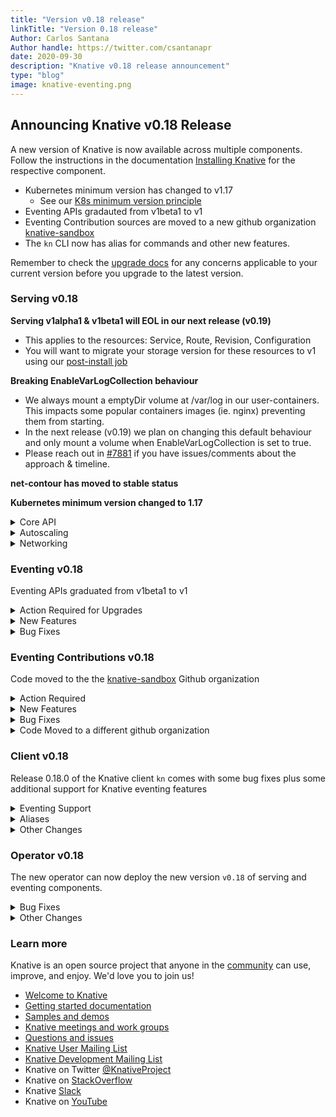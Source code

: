 ```yaml
---
title: "Version v0.18 release"
linkTitle: "Version 0.18 release"
Author: Carlos Santana
Author handle: https://twitter.com/csantanapr
date: 2020-09-30
description: "Knative v0.18 release announcement"
type: "blog"
image: knative-eventing.png
---
```



## Announcing Knative v0.18 Release

A new version of Knative is now available across multiple components.
Follow the instructions in the documentation [Installing Knative](https://knative.dev/docs/install/) for the respective component.

- Kubernetes minimum version has changed to v1.17
  - See our [K8s minimum version principle](https://github.com/knative/community/blob/master/mechanics/RELEASE-VERSIONING-PRINCIPLES.md#k8s-minimum-version-principle)
- Eventing APIs gradauted from v1beta1 to v1
- Eventing Contribution sources are moved to a new github organization [knative-sandbox](https://github.com/knative-sandbox)
- The `kn` CLI now has alias for commands and other new features.

Remember to check the [upgrade docs](https://knative.dev/docs/install/upgrade-installation/) for any concerns applicable to your current version before you upgrade to the latest version.


### Serving v0.18

**Serving v1alpha1 & v1beta1 will EOL in our next release (v0.19)**
- This applies to the resources: Service, Route, Revision, Configuration
- You will want to migrate your storage version for these resources to v1 using our [post-install job](https://github.com/knative/serving/blob/master/config/post-install/storage-version-migration.yaml)

**Breaking EnableVarLogCollection behaviour**
- We always mount a emptyDir volume at /var/log in our user-containers. This impacts some popular containers images (ie. nginx) preventing them from starting.
- In the next release (v0.19) we plan on changing this default behaviour and only mount a volume when EnableVarLogCollection is set to true.
- Please reach out in [#7881](https://github.com/knative/serving/issues/7881) if you have issues/comments about the approach & timeline.

**net-contour has moved to stable status**

**Kubernetes minimum version changed to 1.17**


<details><summary>Core API</summary>

- [#9264](https://github.com/knative/serving/pull/9264) Add support for serviceAccountToken in projected volumes.
- [#9072](https://github.com/knative/serving/pull/9072) Added RuntimeClassName feature flag.
- [#9325 ](https://github.com/knative/serving/pull/9325) Fixes a race where the Route controller would report readiness prematurely.
- [#9489](https://github.com/knative/serving/pull/9489) For security reasons, registries that are shipping image metadata on TLS version 1.0 or 1.1 are no longer supported.
- [#9455](https://github.com/knative/serving/pull/9455),[#9354](https://github.com/knative/serving/pull/9354),[#9442](https://github.com/knative/serving/pull/9442) Digest resolution improvements & timeout.
- [#9335](https://github.com/knative/serving/pull/9335) Responsive revision garbage collection is on (allowed) by default.
- [knative/pkg#1464](https://github.com/knative/pkg/pull/1464) Reduce the cardinality of our webhook metrics to reduce memory usage.

</details>

<details><summary>Autoscaling</summary>

- [#9506](https://github.com/knative/serving/pull/9506),[#9502](https://github.com/knative/serving/pull/9502),[#9503](https://github.com/knative/serving/pull/9503),[#9566](https://github.com/knative/serving/pull/9566),[#9501](https://github.com/knative/serving/pull/9501),[#9488](https://github.com/knative/serving/pull/9488),[#9344](https://github.com/knative/serving/pull/9344),[#9338](https://github.com/knative/serving/pull/9338),[#9287](https://github.com/knative/serving/pull/9287),[#9184](https://github.com/knative/serving/pull/9184) Improving performance, memory allocation, testability and readability of the codebase
- [#9419](https://github.com/knative/serving/pull/9419),[#9426](https://github.com/knative/serving/pull/9426),[#9434](https://github.com/knative/serving/pull/9434) Max Scale Limit configuration
- [#9211](https://github.com/knative/serving/pull/9211),[#9176](https://github.com/knative/serving/pull/9176) Use Unix socket for probing in QueueProxy
- [#9133](https://github.com/knative/serving/pull/9133),[#9113](https://github.com/knative/serving/pull/9113) Random Shuffle for pod scraping improving the variety of the pods that we scrape in autoscaler
- Permit and use configuration to the number of cached connections in the Activator
- [#9358](https://github.com/knative/serving/pull/9358) The absence of autoscaling annotations in both Service and Configuration's top-level metadata is now validated. This gives users an actionable error message but might potentially cause old (faulty) YAML to start to fail to be accepted now.

</details>

<details><summary>Networking</summary>

- [knative/docs#2808](https://github.com/knative/docs/pull/2808) Net-contour is moved to stable stage
- [#9194](https://github.com/knative/serving/pull/9194) Allow disabling AutoTLS with an annotation
- [#9013](https://github.com/knative/serving/pull/9013) Use networking.knative.dev/visibility instead of serving.knative.dev/visibility
- [knative/networking#164](https://github.com/knative/networking/pull/164) Remove short-names for gateways with all-numeric Top Level Domains
- [knative/networking#154](https://github.com/knative/networking/pull/154) Move Kcert and KIngress CRDs yaml from serving to networking repo.
- [#9375](https://github.com/knative/serving/pull/9375) Serving repo has the CRDs yaml as symlinks from networking repo.
- [knative/networking#139](https://github.com/knative/networking/pull/139) Make kingress conformance amenable to KinD
- [knative/networking#129](https://github.com/knative/networking/pull/129),[knative/networking#132](https://github.com/knative/networking/pull/132),[knative/networking#137](https://github.com/knative/networking/pull/137) Deprecate retry, ingress.spec.visibility and ingress.status.LoadBalancer in Ingress
- [knative/networking#107](https://github.com/knative/networking/pull/107) Rework RewriteHost to require splits.
- [#8856](https://github.com/knative/serving/pull/8856) The `tagHeaderBasedRouting` flag in `config-network` is moved to `config-features` as `tag-header-based-routing`.
- [knative-sandbox/net-istio#237](https://github.com/knative-sandbox/net-istio/pull/237) Add a new local gateway sharing same deployment as ingress Gateway for the future cluster local gateway deprecation

</details>

### Eventing v0.18

Eventing APIs graduated from v1beta1 to v1

<details><summary>Action Required for Upgrades</summary>

- [#4031](https://github.com/knative/eventing/pull/4031) You must run pre-install job prior to upgrading to get apiserversource to v1beta1 API. (#4031, @capri-xiyue)
- [#3936](https://github.com/knative/eventing/pull/3936) Change storage version of remaining messaging.- resources from v1beta1 to v1:
    - “Subscriptions.messaging.knative.dev”
    - You must run pre-install job prior to upgrading to get messaging.- resources to v1 API. (#3936, @aliok)
- [#3951](https://github.com/knative/eventing/pull/3951) Change storage versions of pingsource resource from v1alpha2 to v1beta1 API
    - You must run pre-install job prior to upgrading to get pingsource resources to v1beta2 API. (#3951, @aavarghese)
- [#3923](https://github.com/knative/eventing/pull/3923) Change storage versions of eventing.- resources from v1beta1 to v1:
    - “brokers.eventing.knative.dev”
    - “Triggers.eventing.knative.dev”
    - You must run pre-install job prior to upgrading to get eventing.- resources to v1 API. (#3923, @aliok)
- [#3925](https://github.com/knative/eventing/pull/3925) Change storage versions of flows.- resources from v1beta1 to v1:
    - “Channels.messaging.knative.dev”
    - “Inmemorychannels.messaging.knative.dev”
    - You must run pre-install job prior to upgrading to get messaging.- resources to v1 API. (#3925, @aliok)
- [#3924](https://github.com/knative/eventing/pull/3924) Change storage versions of flows.- resources from v1beta1 to v1:
    - “Parallels.flows.knative.dev”
    - “Sequences.flows.knative.dev”
    - You must run pre-install job prior to upgrading to get flows.- resources to v1 API. (#3924, @aliok)

</details>



<details><summary>New Features</summary>

- [#3962](https://github.com/knative/eventing/pull/3962) Allow MTChannelBroker TTL to be configured via ENV variable.
- [#4009](https://github.com/knative/eventing/pull/4009) PingSource adapter now uses bucket-based leader election
- [#3987](https://github.com/knative/eventing/pull/3987) PingSource adapter deployment can now be customized at installation time

</details>



<details><summary>Bug Fixes</summary>

- [#4115](https://github.com/knative/eventing/pull/4115) The default exponential backoff duration now matches the advertised algorithm in the DeliverySpec.BackoffDelay comments. User action required to evaluate if DeliverySpec.BackoffDelay settings in `Subscription.spec.delivery` remain appropriate
- [#4112](https://github.com/knative/eventing/pull/4112) Channels and Brokers correctly retry on non 2xx HTTP status codes
- [#4099](https://github.com/knative/eventing/pull/4099) Make pingsource adapter controller read-only
- [#3946](https://github.com/knative/eventing/pull/3946) If you create a Parallel, then later add branches to it, caused a panic.
- [#3897](https://github.com/knative/eventing/pull/3897) In cases where Filter sends a message and it fails or response is nil, it will panic because it uses it.
- [#3906](https://github.com/knative/eventing/pull/3906) Tests sometimes flake when the webhook fails.
- [#4042](https://github.com/knative/eventing/pull/4042) The subscription reconciler correctly propagates delivery configurations to the channel (`retry`, `backoffDelay`, `backoffPolicy`).
- [#3966](https://github.com/knative/eventing/pull/3966) Trigger reconciler correctly reconciles Triggers during parallel updates of the Trigger and the referenced Broker.
- [#4030](https://github.com/knative/eventing/pull/4030) When not reconciling triggers not owned by my brokerclass, would print incorrect msg, logic was correct however, just wrong log message.
- [#3870](https://github.com/knative/eventing/pull/3870) Update the spec to include v1 of the channelable.

</details>


### Eventing Contributions v0.18

Code moved to the the [knative-sandbox](https://github.com/knative-sandbox/) Github organization

<details><summary>Action Required</summary>

- [knative/eventing#3924](https://github.com/knative/eventing/pull/3924),[knative/eventing#3925](https://github.com/knative/eventing/pull/3925) Change storage versions of flows.- resources from v1beta1 to v1
    - `channels.messaging.knative.dev`
    - `inmemorychannels.messaging.knative.dev`
    - `parallels.flows.knative.dev`
    - `sequences.flows.knative.dev`
    - You must run pre-install job prior to upgrading to get eventing.- resources to v1 API.

</details>

<details><summary>New Features</summary>

- [#1510](https://github.com/knative/eventing-contrib/pull/1510) Kafka Channel and Kafka Source support Kafka 2.6 (#1510, @pierDipi)

</details>

<details><summary>Bug Fixes</summary>

- [#1536](https://github.com/knative/eventing-contrib/pull/1536) Cluster scoped KafkaChannel dispatcher is now created with 0 replicas in advance and will be scaled up with the creation of the first KafkaChannel. No manual operation is needed when upgrading.
- [#1533](https://github.com/knative/eventing-contrib/pull/1533) When kafkasource goes into “sink not found” status, receiver adapter will be deleted. The receiver adapter will be created again when the sink is available and ready to receive events.

</details>

<details><summary>Code Moved to a different github organization</summary>

- [#1576](https://github.com/knative/eventing-contrib/pull/1576) The AWSSQS source artifacts have moved to https://github.com/knative-sandbox/eventing-awssqs
- [#1574](https://github.com/knative/eventing-contrib/pull/1574) The Camel artifacts have moved to https://github.com/knative-sandbox/eventing-camel
- [#1585](https://github.com/knative/eventing-contrib/pull/1585) The Ceph source artifacts have moved to https://github.com/knative-sandbox/eventing-ceph
- [#1583](https://github.com/knative/eventing-contrib/pull/1583) The CouchDB source artifacts have moved to https://github.com/knative-sandbox/eventing-couchdb
- [#1573](https://github.com/knative/eventing-contrib/pull/1573) The GitHub artifacts have moved to https://github.com/knative-sandbox/eventing-github
- [#1584](https://github.com/knative/eventing-contrib/pull/1584) The GitLab source artifacts have moved to https://github.com/knative-sandbox/eventing-gitlab
- [#1587](https://github.com/knative/eventing-contrib/pull/1587) The Natss artifacts have moved to https://github.com/knative-sandbox/eventing-natss
- [#1586](https://github.com/knative/eventing-contrib/pull/1586) The Prometheus source artifacts have moved to https://github.com/knative-sandbox/eventing-prometheus
- [#1555](https://github.com/knative/eventing-contrib/pull/1555) Remove camel source from this repo. move it to https://github.com/knative-sandbox/eventing-camel
- [#3923](https://github.com/knative/eventing-contrib/pull/3923) versions of eventing.- resources from v1beta1 to v1
    - `brokers.eventing.knative.dev`
    - `triggers.eventing.knative.dev`
    - You must run pre-install job prior to upgrading to get eventing.- resources to v1 API.

</details>

### Client v0.18

Release 0.18.0 of the Knative client `kn` comes with some bug fixes plus some additional support for Knative eventing features

<details><summary>Eventing Support</summary>

The `kn channel` support has been extended by a `kn channel list-types` which shows you all the channel types that are available in the cluster.
This information can be used to select the type when creating a channel with `kn channel create`.

Subscriptions which connect a sink with a channel can now be fully managed with `kn subscription` commands.

</details>

<details><summary>Aliases</summary>

For a better user experience we added some aliases for commonly used commands:

| Command | ALias |
| --- | --- |
| service | ksvc, services |
| revision | revisions |
| route | routes |
| source | sources |
| broker | brokers |
| trigger | triggers |
| channel | channels |
| subscription | subscriptions, sub |
| plugin | plugins |
| list | ls |

</details>

<details><summary>Other Changes</summary>

- You can use now `--annotation-service` and `--annotation-revision` to select the part of Knative service where you want to put an annotation on. With `--annotation` you add an annotation to both parts, the Knative service's annotation and to the annotation of the Pod template used to create revisions.
- A new option `--scale-init` allows to specify the initial number of pods that should be created when a Knative service is created. By default this number is one, but you can set it to 0 if you don't want to create a pod during service creation.

</details>


### Operator v0.18


The new operator can now deploy the new version `v0.18` of serving and eventing components.

<details><summary>Bug Fixes</summary>

- [#202](https://github.com/knative/operator/pull/202) Docs for publishing the operator in OperatorHub
- [#299](https://github.com/knative/operator/pull/299) Don't wait for Ksvc to scale to zero #299 (thanks @cardil)

</details>

<details><summary>Other Changes</summary>

- [#266](https://github.com/knative/operator/pull/266) Skip the version checking for network ingress deployment
- [#275](https://github.com/knative/operator/pull/275) Bumping k8s to 1.18
- [#273](https://github.com/knative/operator/pull/273) Add linting config and fix issues
- [#278](https://github.com/knative/operator/pull/278) Transform jobs first so images are overridable
- [#280](https://github.com/knative/operator/pull/280) Pin deps to release-0.18

</details>


### Learn more
Knative is an open source project that anyone in the [community](https://knative.dev/community/) can use, improve, and enjoy. We'd love you to join us!

- [Welcome to Knative](https://knative.dev/docs#welcome-to-knative)
- [Getting started documentation](https://knative.dev/docs/#getting-started)
- [Samples and demos](https://knative.dev/docs#samples-and-demos)
- [Knative meetings and work groups](https://knative.dev/contributing/#working-group)
- [Questions and issues](https://knative.dev/contributing/#questions-and-issues)
- [Knative User Mailing List](https://groups.google.com/forum/#!forum/knative-users)
- [Knative Development Mailing List](https://groups.google.com/forum/#!forum/knative-dev)
- Knative on Twitter [@KnativeProject](https://twitter.com/KnativeProject)
- Knative on [StackOverflow](https://stackoverflow.com/questions/tagged/knative)
- Knative [Slack](https://slack.knative.dev)
- Knative on [YouTube](https://www.youtube.com/channel/UCq7cipu-A1UHOkZ9fls1N8A)
